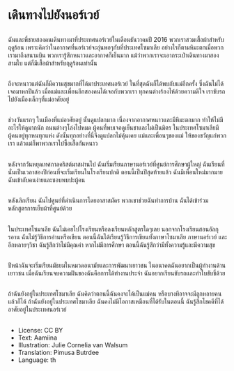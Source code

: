 # เดินทางไปยังนอร์เวย์

##
ฉันและพี่ชายสองคนเดินทางมาที่ประเทศนอร์เวย์ในเดือนธันวาคมปี 2016 พวกเราสวมเสื้อผ้าสำหรับฤดูร้อน เพราะคิดว่าในอากาศที่นอร์เวย์จะอุ่นพอๆกับที่ประเทศโซมาเลีย อย่างไรก็ตามหิมะตกเมื่อพวกเรามาถึงสนามบิน พวกเรารู้สึกหนาวและอากาศก็เย็นมาก แม้ว่าพวกเราจะเอากระเป๋าเดินทางมาสองสามใบ แต่ก็มีเสื้อผ้าสำหรับฤดูร้อนเท่านั้น

##
ถึงจะหนาวแต่ฉันก็มีความสุขมากที่ได้มาประเทศนอร์เวย์ ในที่สุดฉันก็ได้พบกับแม่อีกครั้ง ซึ่งฉันไม่ได้เจอมาหกปีแล้ว เมื่อแม่และเพื่อนอีกสองคนได้เจอกับพวกเรา ทุกคนต่างร้องไห้ด้วยความดีใจ เราขับรถไปยังเมืองเล็กๆที่แม่อาศัยอยู่

##
ช่วงวันแรกๆ ในเมืองที่แม่อาศัยอยู่ นั้นดูแปลกมาก เนื่องจากอากาศหนาวและมีหิมะตกมาก ทำให้ไม่มีอะไรให้ดูมากนัก ถนนต่างๆโล่งไปหมด ผู้คนที่พบเจอดูเย็นชาและไม่เป็นมิตร ในประเทศโซมาเลียมีผู้คนอยู่ทุกหนทุกแห่ง ดังนั้นทุกอย่างที่นี่จึงดูแปลกไม่คุ้นเคย แม่และเพื่อนๆของแม่ ให้ของขวัญแก่พวกเรา แล้วแม่ก็พาพวกเราไปซื้อเสื้อกันหนาว

##
หลังจากวันหยุดเทศกาลคริสต์มาสผ่านไป ฉันเริ่มเรียนภาษานอร์เวย์ที่ศูนย์การศึกษาผู้ใหญ่ ฉันเรียนที่นั่นเป็นเวลาสองปีก่อนที่จะเริ่มเรียนในโรงเรียนปกติ ตอนนี้เป็นปีสุดท้ายแล้ว ฉันมีเพื่อนใหม่มากมาย ฉันเข้ากับคนง่ายและชอบพบปะผู้คน

##
หลังเลิกเรียน ฉันไปศูนย์ที่ดำเนินการโดยอาสาสมัคร พวกเขาช่วยฉันทำการบ้าน ฉันได้เข้าร่วมหลักสูตรการเย็บผ้าที่ศูนย์ด้วย

##
ในประเทศโซมาเลีย ฉันไม่เคยไปโรงเรียนหรือลงเรียนหลักสูตรใดๆเลย นอกจากโรงเรียนสอนอัลกุรอาน ฉันไม่รู้วิธีการอ่านหรือเขียน ตอนนี้ฉันได้เรียนรู้วิธีการเขียนทั้งภาษาโซมาเลีย ภาษานอร์เวย์ และอีกหลายๆวิชา ฉันรู้สึกว่าไม่มีคุณค่า หากไม่มีการศึกษา ตอนนี้ฉันรู้สึกว่ามีทั้งความรู้และมีความสุข

##
ปีหน้าฉันจะเริ่มเรียนมัธยมในหมวดอนามัยและการพัฒนาเยาวชน ในอนาคตฉันอยากเป็นผู้ทำงานด้านเยาวชน เมื่อฉันเรียนจบความฝันของฉันคือการได้ทำงานประจำ ฉันอยากเรียนขับรถและทำใบขับขี่ด้วย

##
ถ้าฉันยังอยู่ในประเทศโซมาเลีย ฉันคิดว่าตอนนี้ฉันคงจะได้เป็นแม่คน หรือบางทีอาจจะมีลูกหลายคนแล้วก็ได้ ถ้าฉันยังอยู่ในประเทศโซมาเลีย ฉันคงไม่มีโอกาสเหมือนที่ได้รับในตอนนี้ ฉันรู้สึกโชคดีที่ได้อาศัยอยู่ในประเทศนอร์เวย์

##
* License: CC BY
* Text: Aamiina
* Illustration: Julie Cornelia van Walsum
* Translation: Pimusa Butrdee
* Language: th
